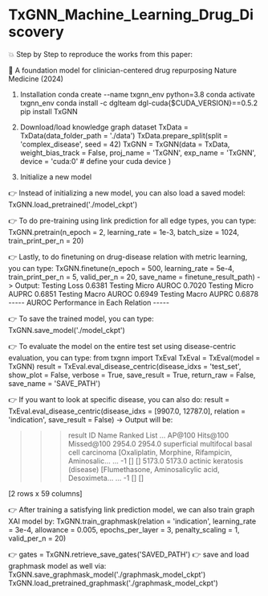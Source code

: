 # TxGNN_Machine_Learning_Drug_Discovery

💥 Step by Step to reproduce the works from this paper:

💯 A foundation model for clinician-centered drug repurposing
Nature Medicine (2024)

1. Installation
conda create --name txgnn_env python=3.8
conda activate txgnn_env
conda install -c dglteam dgl-cuda{$CUDA_VERSION}==0.5.2 
pip install TxGNN

2. Download/load knowledge graph dataset
TxData = TxData(data_folder_path = './data')
TxData.prepare_split(split = 'complex_disease', seed = 42)
TxGNN = TxGNN(data = TxData, 
 weight_bias_track = False,
 proj_name = 'TxGNN', 
 exp_name = 'TxGNN', 
 device = 'cuda:0' # define your cuda device
 )

3. Initialize a new model


👉 Instead of initializing a new model, you can also load a saved model:
TxGNN.load_pretrained('./model_ckpt')


👉 To do pre-training using link prediction for all edge types, you can type:
TxGNN.pretrain(n_epoch = 2, 
 learning_rate = 1e-3,
 batch_size = 1024, 
 train_print_per_n = 20)

 
👉 Lastly, to do finetuning on drug-disease relation with metric learning, you can type:
TxGNN.finetune(n_epoch = 500, 
 learning_rate = 5e-4,
 train_print_per_n = 5,
 valid_per_n = 20,
 save_name = finetune_result_path)
-> Output: Testing Loss 0.6381 Testing Micro AUROC 0.7020 Testing Micro AUPRC 0.6851 Testing Macro AUROC 0.6949 Testing Macro AUPRC 0.6878
----- AUROC Performance in Each Relation -----


👉 To save the trained model, you can type:
TxGNN.save_model('./model_ckpt')


👉 To evaluate the model on the entire test set using disease-centric evaluation, you can type:
from txgnn import TxEval
TxEval = TxEval(model = TxGNN)
result = TxEval.eval_disease_centric(disease_idxs = 'test_set', 
 show_plot = False, 
 verbose = True, 
 save_result = True,
 return_raw = False,
 save_name = 'SAVE_PATH')
 

👉 If you want to look at specific disease, you can also do:
result = TxEval.eval_disease_centric(disease_idxs = [9907.0, 12787.0], 
 relation = 'indication', save_result = False)
-> Output will be: 
>>> result
 ID                     Name                    Ranked List ... AP@100 Hits@100 Missed@100
2954.0 2954.0 superficial multifocal basal cell carcinoma [Oxaliplatin, Morphine, Rifampicin, Aminosalic... ...   -1    []     []
5173.0 5173.0         actinic keratosis (disease) [Flumethasone, Aminosalicylic acid, Desoximeta... ...   -1    []     []

[2 rows x 59 columns]


👉 After training a satisfying link prediction model, we can also train graph XAI model by:
TxGNN.train_graphmask(relation = 'indication',
 learning_rate = 3e-4,
 allowance = 0.005,
 epochs_per_layer = 3,
 penalty_scaling = 1,
 valid_per_n = 20)

 

👉 gates = TxGNN.retrieve_save_gates('SAVED_PATH')
👉 save and load graphmask model as well via:
TxGNN.save_graphmask_model('./graphmask_model_ckpt')
TxGNN.load_pretrained_graphmask('./graphmask_model_ckpt')
